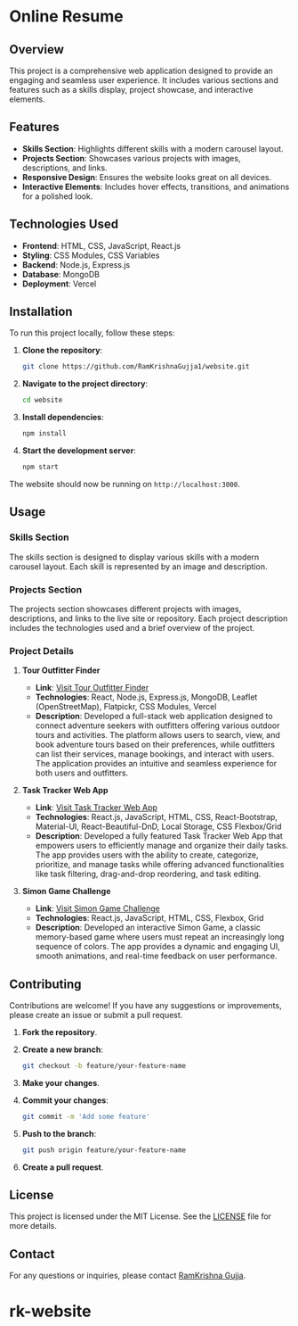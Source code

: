 # Online Resume

## Overview

This project is a comprehensive web application designed to provide an engaging and seamless user experience. It includes various sections and features such as a skills display, project showcase, and interactive elements.

## Features

- **Skills Section**: Highlights different skills with a modern carousel layout.
- **Projects Section**: Showcases various projects with images, descriptions, and links.
- **Responsive Design**: Ensures the website looks great on all devices.
- **Interactive Elements**: Includes hover effects, transitions, and animations for a polished look.

## Technologies Used

- **Frontend**: HTML, CSS, JavaScript, React.js
- **Styling**: CSS Modules, CSS Variables
- **Backend**: Node.js, Express.js
- **Database**: MongoDB
- **Deployment**: Vercel

## Installation

To run this project locally, follow these steps:

1. **Clone the repository**:

    ```bash
    git clone https://github.com/RamKrishnaGujja1/website.git
    ```

2. **Navigate to the project directory**:

    ```bash
    cd website
    ```

3. **Install dependencies**:

    ```bash
    npm install
    ```

4. **Start the development server**:

    ```bash
    npm start
    ```

The website should now be running on `http://localhost:3000`.

## Usage

### Skills Section

The skills section is designed to display various skills with a modern carousel layout. Each skill is represented by an image and description.

### Projects Section

The projects section showcases different projects with images, descriptions, and links to the live site or repository. Each project description includes the technologies used and a brief overview of the project.

### Project Details

1. **Tour Outfitter Finder**
    - **Link**: [Visit Tour Outfitter Finder](https://tour-outfitter-finder.vercel.app/)
    - **Technologies**: React, Node.js, Express.js, MongoDB, Leaflet (OpenStreetMap), Flatpickr, CSS Modules, Vercel
    - **Description**: Developed a full-stack web application designed to connect adventure seekers with outfitters offering various outdoor tours and activities. The platform allows users to search, view, and book adventure tours based on their preferences, while outfitters can list their services, manage bookings, and interact with users. The application provides an intuitive and seamless experience for both users and outfitters.

2. **Task Tracker Web App**
    - **Link**: [Visit Task Tracker Web App](https://task-tracker-alpha-jade.vercel.app/)
    - **Technologies**: React.js, JavaScript, HTML, CSS, React-Bootstrap, Material-UI, React-Beautiful-DnD, Local Storage, CSS Flexbox/Grid
    - **Description**: Developed a fully featured Task Tracker Web App that empowers users to efficiently manage and organize their daily tasks. The app provides users with the ability to create, categorize, prioritize, and manage tasks while offering advanced functionalities like task filtering, drag-and-drop reordering, and task editing.

3. **Simon Game Challenge**
    - **Link**: [Visit Simon Game Challenge](https://simongamechallenge-five.vercel.app/)
    - **Technologies**: React.js, JavaScript, HTML, CSS, Flexbox, Grid
    - **Description**: Developed an interactive Simon Game, a classic memory-based game where users must repeat an increasingly long sequence of colors. The app provides a dynamic and engaging UI, smooth animations, and real-time feedback on user performance.

## Contributing

Contributions are welcome! If you have any suggestions or improvements, please create an issue or submit a pull request.

1. **Fork the repository**.

2. **Create a new branch**:

    ```bash
    git checkout -b feature/your-feature-name
    ```

3. **Make your changes**.

4. **Commit your changes**:

    ```bash
    git commit -m 'Add some feature'
    ```

5. **Push to the branch**:

    ```bash
    git push origin feature/your-feature-name
    ```

6. **Create a pull request**.

## License

This project is licensed under the MIT License. See the [LICENSE](LICENSE) file for more details.

## Contact

For any questions or inquiries, please contact [RamKrishna Gujja](mailto:your-email@example.com).
# rk-website
